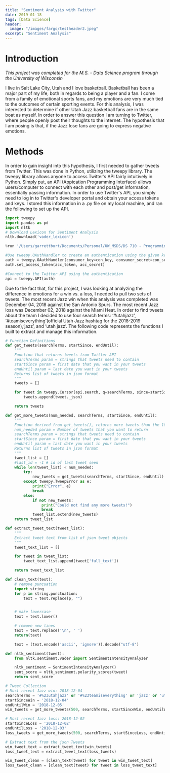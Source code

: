```yaml
---
title: "Sentiment Analysis with Twitter"
date: 2019-01-18
tags: [Data Science]
header:
  image: "/images/fargo/testheader2.jpeg"
excerpt: "Sentiment Analysis"
---
```


# Introduction
*This project was completed for the M.S. - Data Science program through the University of Wisconsin*

I live in Salt Lake City, Utah and I love basketball. Basketball has been a major part of my life, both in regards to being a player and a fan. I come from a family of emotional sports fans, and my emotions are very much tied to the outcomes of certain sporting events. For this analysis, I was interested to determine if other Utah Jazz basketball fans are in the same boat as myself. In order to answer this question I am turning to Twitter, where people openly post their thoughts to the internet. The hypothesis that I am posing is that, if the Jazz lose fans are going to express negative emotions.


# Methods

In order to gain insight into this hypothesis, I first needed to gather tweets from Twitter. This was done in Python, utilizing the tweepy library. The tweepy library allows anyone to access Twitter’s API fairly intuitively in Python. Simply put, an API (Appication Programming Interface) allows users/computer to connect with each other and post/get information, essentially passing information. In order to use Twitter's API, you simply need to log in to Twitter's developer portal and obtain your access tokens and keys. I stored this information in a .py file on my local machine, and ran the following to set up the API.

```python
import tweepy
import pandas as pd
import nltk
# Download Lexicon for Sentiment Analysis
nltk.download('vader_lexicon')

```
```python
%run '/Users/garrettburt/Documents/Personal/UW_MSDS/DS 710 - Programming/twitter_credentials.py'

#Use tweepy.OAuthHandler to create an authentication using the given key and secret
auth = tweepy.OAuthHandler(consumer_key=con_key, consumer_secret=con_secret)
auth.set_access_token(acc_token, acc_secret)

#Connect to the Twitter API using the authentication
api = tweepy.API(auth)

```

Due to the fact that, for this project, I was looking at analyzing the difference in emotions for a win vs. a loss, I needed to pull two sets of tweets. The most recent Jazz win when this analysis was completed was December 04, 2018 against the San Antonio Spurs. The most recent Jazz loss was December 02, 2018 against the Miami Heat. In order to find tweets about the team I decided to use four search terms: ‘#utahjazz’, ‘#teamiseverything’(official Utah Jazz hashtag for the 2018-2019 season),‘jazz’, and ‘utah jazz’. The following code represents the functions I built to extract and manage this information.

```python
# Function Definitions
def get_tweets(searchTerms, startSince, endUntil):
    """
    Function that returns tweets from Twitter API
    searchTerms param = strings that tweets need to contain
    startSince param = first date that you want in your tweets
    endUntil param = last date you want in your tweets
    Returns list of tweets in json format
    """
    tweets = []

    for tweet in tweepy.Cursor(api.search, q=searchTerms, since=startSince, until=endUntil, tweet_mode='extended').items():
        tweets.append(tweet._json)

    return tweets

def get_more_tweets(num_needed, searchTerms, startSince, endUntil):
    """
    Function derived from get_tweets(), returns more tweets than the 100 limit
    num_needed param = Number of tweets that you want to return
    searchTerms param = strings that tweets need to contain
    startSince param = first date that you want in your tweets
    endUntil param = last date you want in your tweets
    Returns list of tweets in json format
    """
    tweet_list = []
    #last_id = -1 # id of last tweet seen
    while len(tweet_list) < num_needed:
        try:
            new_tweets = get_tweets(searchTerms, startSince, endUntil) #api.search(q = '#%23utahjazz', count = 100, max_id = str(last_id - 1))
        except tweepy.TweepError as e:
            print("Error", e)
            break
        else:
            if not new_tweets:
                print("Could not find any more tweets!")
                break
            tweet_list.extend(new_tweets)
    return tweet_list

def extract_tweet_text(tweet_list):
    """
    Extract tweet text from list of json tweet objects
    """
    tweet_text_list = []

    for tweet in tweet_list:
        tweet_text_list.append(tweet['full_text'])

    return tweet_text_list

def clean_text(text):
    # remove puncuation
    import string
    for p in string.punctuation:
        text = text.replace(p, "")


    # make lowercase
    text = text.lower()

    # remove new lines
    text = text.replace('\n', ' ')
    return(text)

    text = (text.encode('ascii', 'ignore')).decode("utf-8")

def nltk_sentiment(tweet):
    from nltk.sentiment.vader import SentimentIntensityAnalyzer

    nltk_sentiment = SentimentIntensityAnalyzer()
    sent_score = nltk_sentiment.polarity_scores(tweet)
    return sent_score    
```
```python
# Tweet Collection
# Most recent Jazz win: 2018-12-04
searchTerms = '#%23utahjazz' or '#%23teamiseverything' or 'jazz' or 'utah jazz'
startSinceWin = '2018-12-04'
endUntilWin = '2018-12-05'
win_tweets = get_more_tweets(500, searchTerms, startSinceWin, endUntilWin)

# Most recent Jazz loss: 2018-12-02
startSinceLoss = '2018-12-02'
endUntilLoss = '2018-12-03'
loss_tweets = get_more_tweets(500, searchTerms, startSinceLoss, endUntilLoss)
```
```python
# Extract text from the json Tweets
win_tweet_text = extract_tweet_text(win_tweets)
loss_tweet_text = extract_tweet_text(loss_tweets)

win_tweet_clean = [clean_text(tweet) for tweet in win_tweet_text]
loss_tweet_clean = [clean_text(tweet) for tweet in loss_tweet_text]
```
